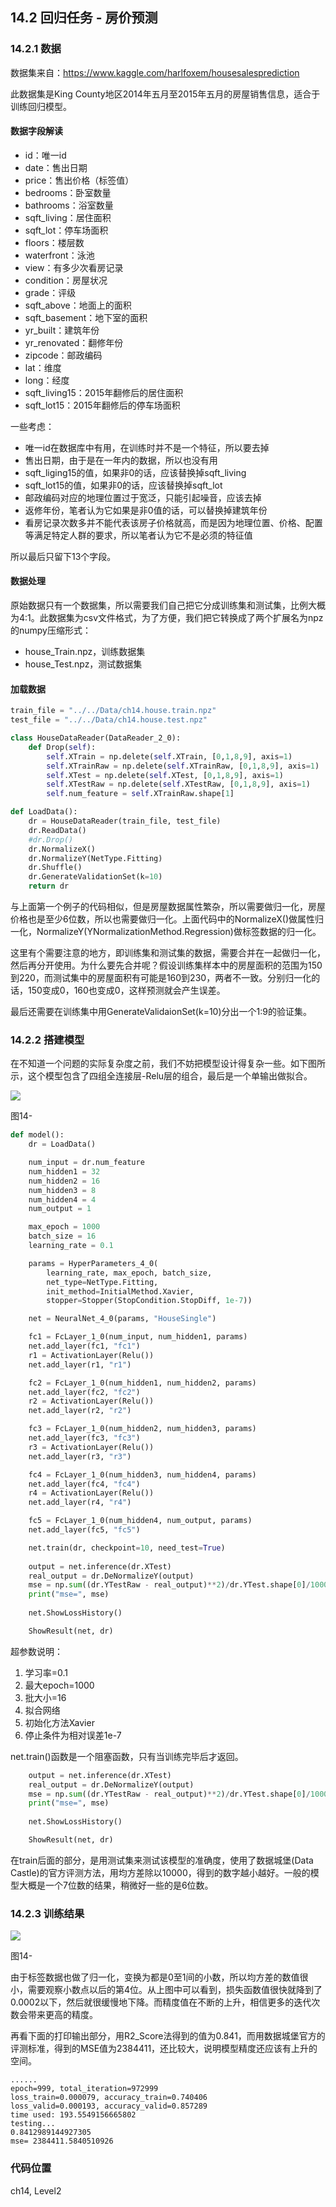 <!--Copyright © Microsoft Corporation. All rights reserved.
  适用于[License](https://github.com/Microsoft/ai-edu/blob/master/LICENSE.md)版权许可-->

## 14.2 回归任务 - 房价预测

### 14.2.1 数据

数据集来自：https://www.kaggle.com/harlfoxem/housesalesprediction

此数据集是King County地区2014年五月至2015年五月的房屋销售信息，适合于训练回归模型。

#### 数据字段解读

- id：唯一id
- date：售出日期
- price：售出价格（标签值）
- bedrooms：卧室数量
- bathrooms：浴室数量
- sqft_living：居住面积
- sqft_lot：停车场面积
- floors：楼层数
- waterfront：泳池
- view：有多少次看房记录
- condition：房屋状况
- grade：评级
- sqft_above：地面上的面积
- sqft_basement：地下室的面积
- yr_built：建筑年份
- yr_renovated：翻修年份
- zipcode：邮政编码
- lat：维度
- long：经度
- sqft_living15：2015年翻修后的居住面积
- sqft_lot15：2015年翻修后的停车场面积

一些考虑：

- 唯一id在数据库中有用，在训练时并不是一个特征，所以要去掉
- 售出日期，由于是在一年内的数据，所以也没有用
- sqft_liging15的值，如果非0的话，应该替换掉sqft_living
- sqft_lot15的值，如果非0的话，应该替换掉sqft_lot
- 邮政编码对应的地理位置过于宽泛，只能引起噪音，应该去掉
- 返修年份，笔者认为它如果是非0值的话，可以替换掉建筑年份
- 看房记录次数多并不能代表该房子价格就高，而是因为地理位置、价格、配置等满足特定人群的要求，所以笔者认为它不是必须的特征值

所以最后只留下13个字段。

#### 数据处理

原始数据只有一个数据集，所以需要我们自己把它分成训练集和测试集，比例大概为4:1。此数据集为csv文件格式，为了方便，我们把它转换成了两个扩展名为npz的numpy压缩形式：
- house_Train.npz，训练数据集
- house_Test.npz，测试数据集

#### 加载数据

```Python
train_file = "../../Data/ch14.house.train.npz"
test_file = "../../Data/ch14.house.test.npz"

class HouseDataReader(DataReader_2_0):
    def Drop(self):
        self.XTrain = np.delete(self.XTrain, [0,1,8,9], axis=1)
        self.XTrainRaw = np.delete(self.XTrainRaw, [0,1,8,9], axis=1)
        self.XTest = np.delete(self.XTest, [0,1,8,9], axis=1)
        self.XTestRaw = np.delete(self.XTestRaw, [0,1,8,9], axis=1)
        self.num_feature = self.XTrainRaw.shape[1]

def LoadData():
    dr = HouseDataReader(train_file, test_file)
    dr.ReadData()
    #dr.Drop()
    dr.NormalizeX()
    dr.NormalizeY(NetType.Fitting)
    dr.Shuffle()
    dr.GenerateValidationSet(k=10)
    return dr
```

与上面第一个例子的代码相似，但是房屋数据属性繁杂，所以需要做归一化，房屋价格也是至少6位数，所以也需要做归一化。上面代码中的NormalizeX()做属性归一化，NormalizeY(YNormalizationMethod.Regression)做标签数据的归一化。

这里有个需要注意的地方，即训练集和测试集的数据，需要合并在一起做归一化，然后再分开使用。为什么要先合并呢？假设训练集样本中的房屋面积的范围为150到220，而测试集中的房屋面积有可能是160到230，两者不一致。分别归一化的话，150变成0，160也变成0，这样预测就会产生误差。

最后还需要在训练集中用GenerateValidaionSet(k=10)分出一个1:9的验证集。

### 14.2.2 搭建模型

在不知道一个问题的实际复杂度之前，我们不妨把模型设计得复杂一些。如下图所示，这个模型包含了四组全连接层-Relu层的组合，最后是一个单输出做拟合。

<img src="../Images/14/non_linear_regression.png" />

图14-

```Python
def model():
    dr = LoadData()

    num_input = dr.num_feature
    num_hidden1 = 32
    num_hidden2 = 16
    num_hidden3 = 8
    num_hidden4 = 4
    num_output = 1

    max_epoch = 1000
    batch_size = 16
    learning_rate = 0.1

    params = HyperParameters_4_0(
        learning_rate, max_epoch, batch_size,
        net_type=NetType.Fitting,
        init_method=InitialMethod.Xavier,
        stopper=Stopper(StopCondition.StopDiff, 1e-7))

    net = NeuralNet_4_0(params, "HouseSingle")

    fc1 = FcLayer_1_0(num_input, num_hidden1, params)
    net.add_layer(fc1, "fc1")
    r1 = ActivationLayer(Relu())
    net.add_layer(r1, "r1")

    fc2 = FcLayer_1_0(num_hidden1, num_hidden2, params)
    net.add_layer(fc2, "fc2")
    r2 = ActivationLayer(Relu())
    net.add_layer(r2, "r2")

    fc3 = FcLayer_1_0(num_hidden2, num_hidden3, params)
    net.add_layer(fc3, "fc3")
    r3 = ActivationLayer(Relu())
    net.add_layer(r3, "r3")

    fc4 = FcLayer_1_0(num_hidden3, num_hidden4, params)
    net.add_layer(fc4, "fc4")
    r4 = ActivationLayer(Relu())
    net.add_layer(r4, "r4")

    fc5 = FcLayer_1_0(num_hidden4, num_output, params)
    net.add_layer(fc5, "fc5")

    net.train(dr, checkpoint=10, need_test=True)
    
    output = net.inference(dr.XTest)
    real_output = dr.DeNormalizeY(output)
    mse = np.sum((dr.YTestRaw - real_output)**2)/dr.YTest.shape[0]/10000
    print("mse=", mse)
    
    net.ShowLossHistory()

    ShowResult(net, dr)
```

超参数说明：
1. 学习率=0.1
2. 最大epoch=1000
3. 批大小=16
4. 拟合网络
5. 初始化方法Xavier
6. 停止条件为相对误差1e-7

net.train()函数是一个阻塞函数，只有当训练完毕后才返回。

```Python
    output = net.inference(dr.XTest)
    real_output = dr.DeNormalizeY(output)
    mse = np.sum((dr.YTestRaw - real_output)**2)/dr.YTest.shape[0]/10000
    print("mse=", mse)
    
    net.ShowLossHistory()

    ShowResult(net, dr)
```

在train后面的部分，是用测试集来测试该模型的准确度，使用了数据城堡(Data Castle)的官方评测方法，用均方差除以10000，得到的数字越小越好。一般的模型大概是一个7位数的结果，稍微好一些的是6位数。

### 14.2.3 训练结果

<img src="../Images/14/house_loss.png" />

图14-

由于标签数据也做了归一化，变换为都是0至1间的小数，所以均方差的数值很小，需要观察小数点以后的第4位。从上图中可以看到，损失函数值很快就降到了0.0002以下，然后就很缓慢地下降。而精度值在不断的上升，相信更多的迭代次数会带来更高的精度。

再看下面的打印输出部分，用R2_Score法得到的值为0.841，而用数据城堡官方的评测标准，得到的MSE值为2384411，还比较大，说明模型精度还应该有上升的空间。

```
......
epoch=999, total_iteration=972999
loss_train=0.000079, accuracy_train=0.740406
loss_valid=0.000193, accuracy_valid=0.857289
time used: 193.5549156665802
testing...
0.8412989144927305
mse= 2384411.5840510926
```

### 代码位置

ch14, Level2
